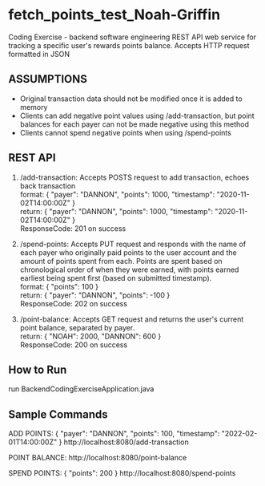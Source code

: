# fetch_points_test_Noah-Griffin
Coding Exercise - backend software engineering
REST API web service for tracking a specific user's rewards points balance. Accepts HTTP request formatted in JSON

## ASSUMPTIONS
- Original transaction data should not be modified once it is added to memory
- Clients can add negative point values using /add-transaction, but point balances for each payer can not be made negative
using this method
- Clients cannot spend negative points when using /spend-points

## REST API
1) /add-transaction: Accepts POSTS request to add transaction, echoes back transaction  
    format: { "payer": "DANNON", "points": 1000, "timestamp": "2020-11-02T14:00:00Z" }  
    return: { "payer": "DANNON", "points": 1000, "timestamp": "2020-11-02T14:00:00Z" }   
    ResponseCode: 201 on success  
   
2) /spend-points: Accepts PUT request and responds with the name of each payer who originally paid points to the user account
and the amount of points spent from each. Points are spent based on chronological order of when they were earned, with points 
earned earliest being spent first (based on submitted timestamp).  
   format: { "points": 100 }  
   return: { "payer": "DANNON", "points": -100 }  
   ResponseCode: 202 on success  
   
3) /point-balance: Accepts GET request and returns the user's current point balance, separated by payer.  
    return: { "NOAH": 2000, "DANNON": 600 }  
    ResponseCode: 200 on success  
   
## How to Run
run BackendCodingExerciseApplication.java

## Sample Commands
ADD POINTS: { "payer": "DANNON", "points": 100, "timestamp": "2022-02-01T14:00:00Z" } 
http://localhost:8080/add-transaction

POINT BALANCE: http://localhost:8080/point-balance

SPEND POINTS: { "points": 200 } http://localhost:8080/spend-points


